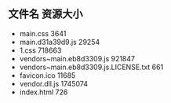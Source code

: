 ##  文件名           资源大小
- main.css           3641
- main.d31a39d9.js           29254
- 1.css           718663
- vendors~main.eb8d3309.js           921847
- vendors~main.eb8d3309.js.LICENSE.txt           661
- favicon.ico           11685
- vendor.dll.js           1745074
- index.html           726
